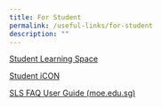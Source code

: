 ```yaml
---
title: For Student
permalink: /useful-links/for-student
description: ""
---
```

[Student Learning Space](https://vle.learning.moe.edu.sg/login)

[Student iCON](https://workspace.google.com./dashboard)

[SLS FAQ User Guide (moe.edu.sg)](https://docs.learning.moe.edu.sg/sls-user-guide/vle/logintroubleshooting/index.html)